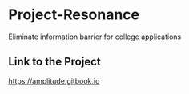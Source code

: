 # Project-Resonance
Eliminate information barrier for college applications
## Link to the Project
https://amplitude.gitbook.io
